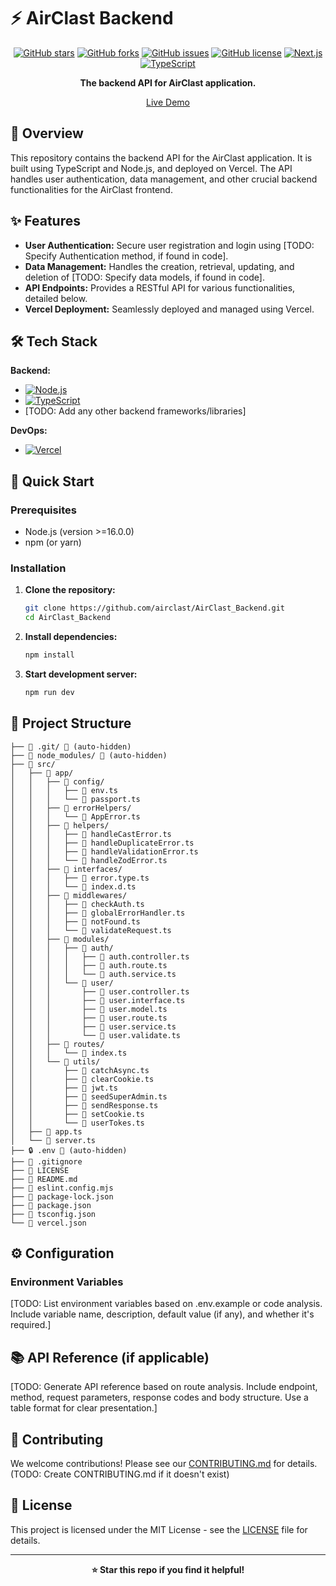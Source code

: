 # ⚡ AirClast Backend

<div align="center">

[![GitHub stars](https://img.shields.io/github/stars/airclast/AirClast_Backend?style=for-the-badge)](https://github.com/airclast/AirClast_Backend/stargazers)
[![GitHub forks](https://img.shields.io/github/forks/airclast/AirClast_Backend?style=for-the-badge)](https://github.com/airclast/AirClast_Backend/network)
[![GitHub issues](https://img.shields.io/github/issues/airclast/AirClast_Backend?style=for-the-badge)](https://github.com/airclast/AirClast_Backend/issues)
[![GitHub license](https://img.shields.io/github/license/airclast/AirClast_Backend?style=for-the-badge)](LICENSE)
[![Next.js](https://img.shields.io/badge/Next.js-000000?style=for-the-badge&logo=nextdotjs&logoColor=white)](https://nextjs.org/)
[![TypeScript](https://img.shields.io/badge/typescript-%23007ACC.svg?style=for-the-badge&logo=typescript&logoColor=white)](https://www.typescriptlang.org/)


**The backend API for AirClast application.**

[Live Demo](https://air-clast.vercel.app) 

</div>

## 📖 Overview

This repository contains the backend API for the AirClast application.  It is built using TypeScript and Node.js, and deployed on Vercel.  The API handles user authentication, data management, and other crucial backend functionalities for the AirClast frontend.

## ✨ Features

- **User Authentication:** Secure user registration and login using [TODO: Specify Authentication method, if found in code].
- **Data Management:**  Handles the creation, retrieval, updating, and deletion of [TODO: Specify data models, if found in code].
- **API Endpoints:** Provides a RESTful API for various functionalities, detailed below.
- **Vercel Deployment:**  Seamlessly deployed and managed using Vercel.


## 🛠️ Tech Stack

**Backend:**

- [![Node.js](https://img.shields.io/badge/node.js-6DA55F?style=for-the-badge&logo=node.js&logoColor=white)](https://nodejs.org/)
- [![TypeScript](https://img.shields.io/badge/typescript-%23007ACC.svg?style=for-the-badge&logo=typescript&logoColor=white)](https://www.typescriptlang.org/)
- [TODO: Add any other backend frameworks/libraries]

**DevOps:**

- [![Vercel](https://img.shields.io/badge/vercel-%23000000.svg?style=for-the-badge&logo=vercel&logoColor=white)](https://vercel.com/)


## 🚀 Quick Start

### Prerequisites

- Node.js (version >=16.0.0)
- npm (or yarn)


### Installation

1. **Clone the repository:**
   ```bash
   git clone https://github.com/airclast/AirClast_Backend.git
   cd AirClast_Backend
   ```

2. **Install dependencies:**
   ```bash
   npm install
   ```

3. **Start development server:**
   ```bash
   npm run dev
   ```

## 📁 Project Structure

```
├── 📁 .git/ 🚫 (auto-hidden)
├── 📁 node_modules/ 🚫 (auto-hidden)
├── 📁 src/
│   ├── 📁 app/
│   │   ├── 📁 config/
│   │   │   ├── 📄 env.ts
│   │   │   └── 📄 passport.ts
│   │   ├── 📁 errorHelpers/
│   │   │   └── 📄 AppError.ts
│   │   ├── 📁 helpers/
│   │   │   ├── 📄 handleCastError.ts
│   │   │   ├── 📄 handleDuplicateError.ts
│   │   │   ├── 📄 handleValidationError.ts
│   │   │   └── 📄 handleZodError.ts
│   │   ├── 📁 interfaces/
│   │   │   ├── 📄 error.type.ts
│   │   │   └── 📄 index.d.ts
│   │   ├── 📁 middlewares/
│   │   │   ├── 📄 checkAuth.ts
│   │   │   ├── 📄 globalErrorHandler.ts
│   │   │   ├── 📄 notFound.ts
│   │   │   └── 📄 validateRequest.ts
│   │   ├── 📁 modules/
│   │   │   ├── 📁 auth/
│   │   │   │   ├── 📄 auth.controller.ts
│   │   │   │   ├── 📄 auth.route.ts
│   │   │   │   └── 📄 auth.service.ts
│   │   │   └── 📁 user/
│   │   │       ├── 📄 user.controller.ts
│   │   │       ├── 📄 user.interface.ts
│   │   │       ├── 📄 user.model.ts
│   │   │       ├── 📄 user.route.ts
│   │   │       ├── 📄 user.service.ts
│   │   │       └── 📄 user.validate.ts
│   │   ├── 📁 routes/
│   │   │   └── 📄 index.ts
│   │   └── 📁 utils/
│   │       ├── 📄 catchAsync.ts
│   │       ├── 📄 clearCookie.ts
│   │       ├── 📄 jwt.ts
│   │       ├── 📄 seedSuperAdmin.ts
│   │       ├── 📄 sendResponse.ts
│   │       ├── 📄 setCookie.ts
│   │       └── 📄 userTokes.ts
│   ├── 📄 app.ts
│   └── 📄 server.ts
├── 🔒 .env 🚫 (auto-hidden)
├── 🚫 .gitignore
├── 📄 LICENSE
├── 📖 README.md
├── 📄 eslint.config.mjs
├── 📄 package-lock.json
├── 📄 package.json
├── 📄 tsconfig.json
└── 📄 vercel.json
```

## ⚙️ Configuration

### Environment Variables
[TODO: List environment variables based on .env.example or code analysis.  Include variable name, description, default value (if any), and whether it's required.]

## 📚 API Reference (if applicable)

[TODO: Generate API reference based on route analysis. Include endpoint, method, request parameters, response codes and body structure. Use a table format for clear presentation.]

## 🤝 Contributing

We welcome contributions! Please see our [CONTRIBUTING.md](CONTRIBUTING.md) for details.  (TODO: Create CONTRIBUTING.md if it doesn't exist)


## 📄 License

This project is licensed under the MIT License - see the [LICENSE](LICENSE) file for details.

---

<div align="center">

**⭐ Star this repo if you find it helpful!**

</div>